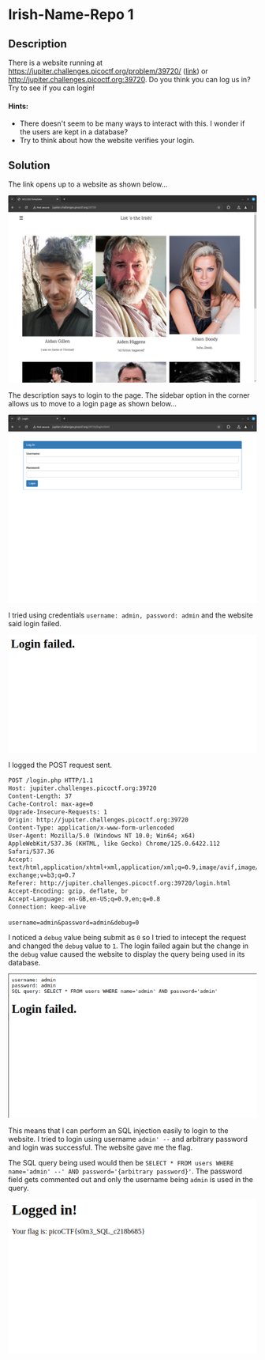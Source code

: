 # Irish-Name-Repo 1

## Description

There is a website running at https://jupiter.challenges.picoctf.org/problem/39720/ ([link](https://jupiter.challenges.picoctf.org/problem/39720/)) or http://jupiter.challenges.picoctf.org:39720. Do you think you can log us in? Try to see if you can login!

#### Hints:

- There doesn't seem to be many ways to interact with this. I wonder if the users are kept in a database?
- Try to think about how the website verifies your login.

## Solution

The link opens up to a website as shown below...

![homepage](assets/1.png)

The description says to login to the page. The sidebar option in the corner allows us to move to a login page as shown below...

![loginpage](assets/2.png)

I tried using credentials `username: admin, password: admin` and the website said login failed.

![fail1](assets/3.png)

 I logged the POST request sent.

```
POST /login.php HTTP/1.1
Host: jupiter.challenges.picoctf.org:39720
Content-Length: 37
Cache-Control: max-age=0
Upgrade-Insecure-Requests: 1
Origin: http://jupiter.challenges.picoctf.org:39720
Content-Type: application/x-www-form-urlencoded
User-Agent: Mozilla/5.0 (Windows NT 10.0; Win64; x64) AppleWebKit/537.36 (KHTML, like Gecko) Chrome/125.0.6422.112 Safari/537.36
Accept: text/html,application/xhtml+xml,application/xml;q=0.9,image/avif,image/webp,image/apng,*/*;q=0.8,application/signed-exchange;v=b3;q=0.7
Referer: http://jupiter.challenges.picoctf.org:39720/login.html
Accept-Encoding: gzip, deflate, br
Accept-Language: en-GB,en-US;q=0.9,en;q=0.8
Connection: keep-alive

username=admin&password=admin&debug=0
```

I noticed a `debug` value being submit as `0` so I tried to intecept the request and changed the `debug` value to `1`. The login failed again but the change in the `debug` value caused the website to display the query being used in its database.

![query](assets/4.png)

This means that I can perform an SQL injection easily to login to the website. I tried to login using username `admin' --` and arbitrary password and login was successful. The website gave me the flag.

The SQL query being used would then be `SELECT * FROM users WHERE name='admin' --' AND password='{arbitrary password}'`. The password field gets commented out and only the username being `admin` is used in the query.

![flag](assets/5.png)

